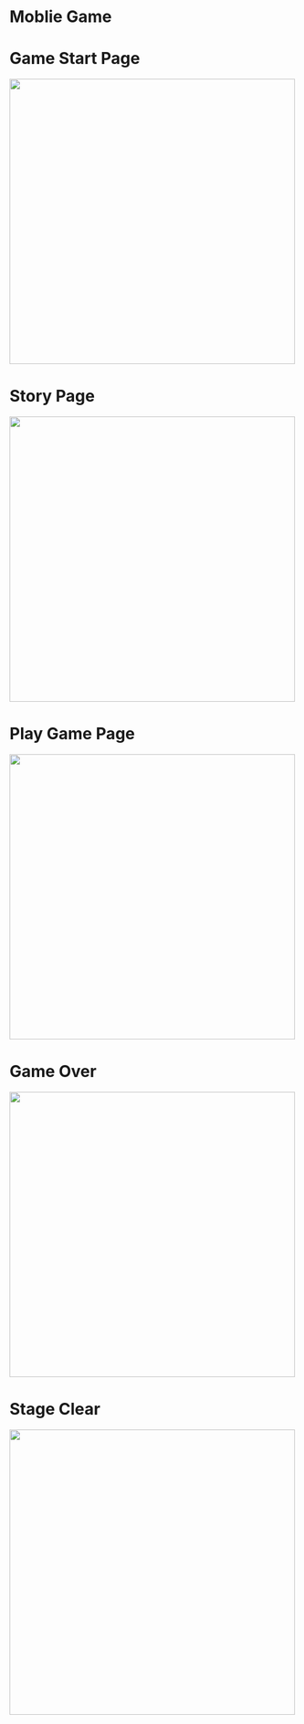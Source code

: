 # Moblie Game
 
# Game Start Page

<img src = "https://user-images.githubusercontent.com/89514717/158935936-c70a31e5-f539-4c59-9427-60deff20b8ea.png" width = "500">

# Story Page
<img src = "https://user-images.githubusercontent.com/89514717/158936048-66364274-3bf0-4897-9126-5cf88e92c5d4.png" width = "500">

# Play Game Page
<img src = "https://user-images.githubusercontent.com/89514717/158936094-4cf46790-8a40-4fd0-a8ee-0ed63990a6a4.png" width = "500">

# Game Over
<img src = "https://user-images.githubusercontent.com/89514717/158936271-b84a3840-9ec7-498c-a971-90ed7b0d4aa1.png" width = "500">

# Stage Clear
<img src = "https://user-images.githubusercontent.com/89514717/158936312-d841cab3-5043-499f-8fac-8b45628b8f01.png" width = "500">


